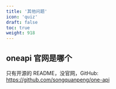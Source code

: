 ```yaml
---
title: '其他问题'
icon: 'quiz'
draft: false
toc: true
weight: 918
---
```


## oneapi 官网是哪个

只有开源的 README，没官网，GitHub: https://github.com/songquanpeng/one-api